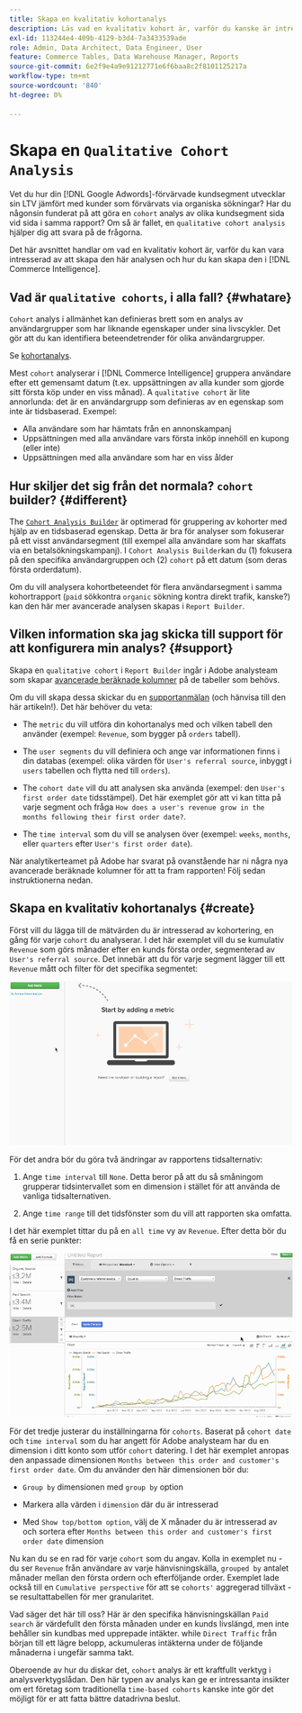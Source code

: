 ```yaml
---
title: Skapa en kvalitativ kohortanalys
description: Läs vad en kvalitativ kohort är, varför du kanske är intresserad av att skapa den här analysen och hur du kan skapa den i Commerce Intelligence.
exl-id: 113244e4-409b-4129-b3d4-7a3433539ade
role: Admin, Data Architect, Data Engineer, User
feature: Commerce Tables, Data Warehouse Manager, Reports
source-git-commit: 6e2f9e4a9e91212771e6f6baa8c2f8101125217a
workflow-type: tm+mt
source-wordcount: '840'
ht-degree: 0%

---
```


# Skapa en `Qualitative Cohort Analysis`

Vet du hur din [!DNL Google Adwords]-förvärvade kundsegment utvecklar sin LTV jämfört med kunder som förvärvats via organiska sökningar? Har du någonsin funderat på att göra en `cohort` analys av olika kundsegment sida vid sida i samma rapport? Om så är fallet, en `qualitative cohort analysis` hjälper dig att svara på de frågorna.

Det här avsnittet handlar om vad en kvalitativ kohort är, varför du kan vara intresserad av att skapa den här analysen och hur du kan skapa den i [!DNL Commerce Intelligence].

## Vad är `qualitative cohorts`, i alla fall? {#whatare}

`Cohort` analys i allmänhet kan definieras brett som en analys av användargrupper som har liknande egenskaper under sina livscykler. Det gör att du kan identifiera beteendetrender för olika användargrupper.

Se [kohortanalys](https://www.cohortanalysis.com/).

Mest `cohort` analyserar i [!DNL Commerce Intelligence] gruppera användare efter ett gemensamt datum (t.ex. uppsättningen av alla kunder som gjorde sitt första köp under en viss månad). A `qualitative cohort` är lite annorlunda: det är en användargrupp som definieras av en egenskap som inte är tidsbaserad. Exempel:

* Alla användare som har hämtats från en annonskampanj
* Uppsättningen med alla användare vars första inköp innehöll en kupong (eller inte)
* Uppsättningen med alla användare som har en viss ålder

## Hur skiljer det sig från det normala? `cohort` builder? {#different}

The [`Cohort Analysis Builder`](../dev-reports/cohort-rpt-bldr.md) är optimerad för gruppering av kohorter med hjälp av en tidsbaserad egenskap. Detta är bra för analyser som fokuserar på ett visst användarsegment (till exempel alla användare som har skaffats via en betalsökningskampanj). I `Cohort Analysis Builder`kan du (1) fokusera på den specifika användargruppen och (2) `cohort` på ett datum (som deras första orderdatum).

Om du vill analysera kohortbeteendet för flera användarsegment i samma kohortrapport (`paid` sökkontra `organic` sökning kontra direkt trafik, kanske?) kan den här mer avancerade analysen skapas i `Report Builder`.

## Vilken information ska jag skicka till support för att konfigurera min analys? {#support}

Skapa en `qualitative cohort` i `Report Builder` ingår i Adobe analysteam som skapar [avancerade beräknade kolumner](../data-warehouse-mgr/creating-calculated-columns.md) på de tabeller som behövs.

Om du vill skapa dessa skickar du en [supportanmälan](https://experienceleague.adobe.com/docs/commerce-knowledge-base/kb/troubleshooting/miscellaneous/mbi-service-policies.html) (och hänvisa till den här artikeln!). Det här behöver du veta:

* The `metric` du vill utföra din kohortanalys med och vilken tabell den använder (exempel: `Revenue`, som bygger på `orders` tabell).

* The `user segments` du vill definiera och ange var informationen finns i din databas (exempel: olika värden för `User's referral source`, inbyggt i `users` tabellen och flytta ned till `orders`).

* The `cohort date` vill du att analysen ska använda (exempel: den `User's first order date` tidsstämpel). Det här exemplet gör att vi kan titta på varje segment och fråga `How does a user's revenue grow in the months following their first order date?`.

* The `time interval` som du vill se analysen över (exempel: `weeks`, `months`, eller `quarters` efter `User's first order date`).

När analytikerteamet på Adobe har svarat på ovanstående har ni några nya avancerade beräknade kolumner för att ta fram rapporten! Följ sedan instruktionerna nedan.

## Skapa en kvalitativ kohortanalys {#create}

Först vill du lägga till de mätvärden du är intresserad av kohortering, en gång för varje `cohort` du analyserar. I det här exemplet vill du se kumulativ `Revenue` som görs månader efter en kunds första order, segmenterad av `User's referral source`. Det innebär att du för varje segment lägger till ett `Revenue` mått och filter för det specifika segmentet:

![](../../assets/qualcohort1.gif)

För det andra bör du göra två ändringar av rapportens tidsalternativ:

1. Ange `time interval` till `None`. Detta beror på att du så småningom grupperar tidsintervallet som en dimension i stället för att använda de vanliga tidsalternativen.

1. Ange `time range` till det tidsfönster som du vill att rapporten ska omfatta.

I det här exemplet tittar du på en `all time` vy av `Revenue`. Efter detta bör du få en serie punkter:

![](../../assets/qualcohort2.gif)

För det tredje justerar du inställningarna för `cohorts`. Baserat på `cohort date` och `time interval` som du har angett för Adobe analysteam har du en dimension i ditt konto som utför `cohort` datering. I det här exemplet anropas den anpassade dimensionen `Months between this order and customer's first order date`. Om du använder den här dimensionen bör du:

* `Group by` dimensionen med `group by` option

* Markera alla värden i `dimension` där du är intresserad

* Med `Show top/bottom option`, välj de X månader du är intresserad av och sortera efter `Months between this order and customer's first order date` dimension

Nu kan du se en rad för varje `cohort` som du angav. Kolla in exemplet nu - du ser `Revenue` från användare av varje hänvisningskälla, `grouped by` antalet månader mellan den första ordern och efterföljande order. Exemplet lade också till en `Cumulative perspective` för att se `cohorts'` aggregerad tillväxt - se resultattabellen för mer granularitet.

Vad säger det här till oss? Här är den specifika hänvisningskällan `Paid search` är värdefullt den första månaden under en kunds livslängd, men inte behåller sin kundbas med upprepade intäkter. while `Direct Traffic` från början till ett lägre belopp, ackumuleras intäkterna under de följande månaderna i ungefär samma takt.

Oberoende av hur du diskar det, `cohort` analys är ett kraftfullt verktyg i analysverktygslådan. Den här typen av analys kan ge er intressanta insikter om ert företag som traditionella `time-based cohorts` kanske inte gör det möjligt för er att fatta bättre datadrivna beslut.
